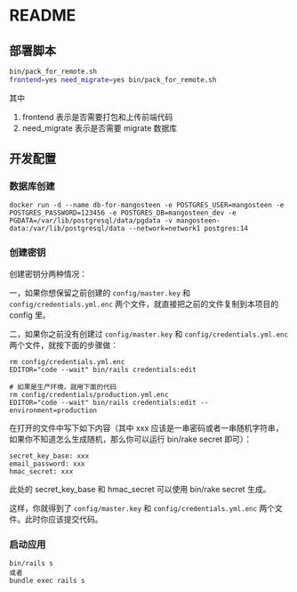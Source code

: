 # README

## 部署脚本

```bash
bin/pack_for_remote.sh
frontend=yes need_migrate=yes bin/pack_for_remote.sh
```

其中

1. frontend 表示是否需要打包和上传前端代码
2. need_migrate 表示是否需要 migrate 数据库


## 开发配置


### 数据库创建

```
docker run -d --name db-for-mangosteen -e POSTGRES_USER=mangosteen -e POSTGRES_PASSWORD=123456 -e POSTGRES_DB=mangosteen_dev -e PGDATA=/var/lib/postgresql/data/pgdata -v mangosteen-data:/var/lib/postgresql/data --network=network1 postgres:14
```

### 创建密钥

创建密钥分两种情况：

一，如果你想保留之前创建的 `config/master.key` 和 `config/credentials.yml.enc` 两个文件，就直接把之前的文件复制到本项目的 config 里。

二，如果你之前没有创建过 `config/master.key` 和 `config/credentials.yml.enc` 两个文件，就按下面的步骤做：

```
rm config/credentials.yml.enc
EDITOR="code --wait" bin/rails credentials:edit

# 如果是生产环境，就用下面的代码
rm config/credentials/production.yml.enc
EDITOR="code --wait" bin/rails credentials:edit --environment=production
```

在打开的文件中写下如下内容（其中 xxx 应该是一串密码或者一串随机字符串，如果你不知道怎么生成随机，那么你可以运行 bin/rake secret 即可）：

```
secret_key_base: xxx
email_password: xxx
hmac_secret: xxx
```

此处的 secret_key_base 和 hmac_secret 可以使用 bin/rake secret 生成。

这样，你就得到了 `config/master.key` 和 `config/credentials.yml.enc` 两个文件。此时你应该提交代码。


### 启动应用

```
bin/rails s
或者
bundle exec rails s
```

